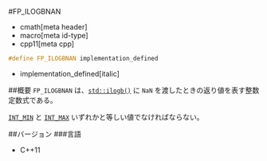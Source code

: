 #FP_ILOGBNAN
* cmath[meta header]
* macro[meta id-type]
* cpp11[meta cpp]

```cpp
#define FP_ILOGBNAN implementation_defined
```
* implementation_defined[italic]

##概要
`FP_ILOGBNAN` は、[`std::ilogb()`](ilogb.md) に `NaN` を渡したときの返り値を表す整数定数式である。

[`INT_MIN`](/reference/climits/int_min.md) と [`INT_MAX`](/reference/climits/int_max.md) いずれかと等しい値でなければならない。


##バージョン
###言語
- C++11
